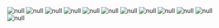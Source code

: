 <img src="img/Document_page-0001.jpg" alt="null">
<img src="img/Document_page-0002.jpg" alt="null">
<img src="img/Document_page-0003.jpg" alt="null">
<img src="img/Document_page-0004.jpg" alt="null">
<img src="img/Document_page-0005.jpg" alt="null">
<img src="img/Document_page-0006.jpg" alt="null">
<img src="img/Document_page-0007.jpg" alt="null">
<img src="img/Document_page-0008.jpg" alt="null">
<img src="img/Document_page-0009.jpg" alt="null">
<img src="img/Document_page-0010.jpg" alt="null">
<img src="img/Document_page-0011.jpg" alt="null">
<img src="img/Document_page-0012.jpg" alt="null">
